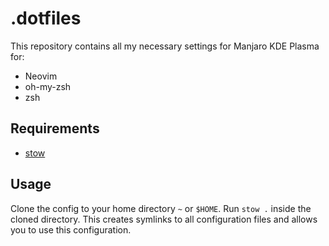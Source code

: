 # .dotfiles

This repository contains all my necessary settings for Manjaro KDE Plasma for:

- Neovim
- oh-my-zsh
- zsh

## Requirements

- [stow](https://github.com/aspiers/stow)

## Usage

Clone the config to your home directory `~` or `$HOME`. Run `stow .` inside the cloned directory. This creates symlinks to all configuration files and allows you to use this configuration.
